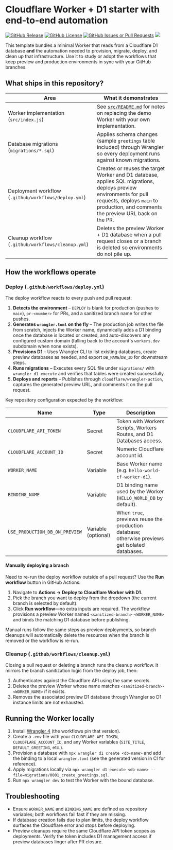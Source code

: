# Cloudflare Worker + D1 starter with end-to-end automation

[![GitHub Release](https://img.shields.io/github/v/release/Muppet1856/Hello_World_CF_Worker_D1)](https://github.com/Muppet1856/Hello_World_CF_Worker_D1/releases) [![GitHub License](https://img.shields.io/github/license/Muppet1856/Hello_World_CF_Worker_D1)](https://github.com/Muppet1856/Hello_World_CF_Worker_D1/blob/main/LICENSE) [![GitHub Issues or Pull Requests](https://img.shields.io/github/issues/Muppet1856/Hello_World_CF_Worker_D1)](https://github.com/Muppet1856/Hello_World_CF_Worker_D1/issues) <!-- PREVIEW_BADGE_START -->[![](https://img.shields.io/badge/preview-pr-77-purple?link=https://pr-77-hello-world.zellen.workers.dev)](https://pr-77-hello-world.zellen.workers.dev)<!-- PREVIEW_BADGE_END -->

This template bundles a minimal Worker that reads from a Cloudflare D1 database **and** the automation needed to provision, migrate, deploy, and clean up that infrastructure. Use it to study or adopt the workflows that keep preview and production environments in sync with your GitHub branches.

## What ships in this repository?

| Area | What it demonstrates |
| --- | --- |
| Worker implementation (`src/index.js`) | See <a href="src/">`src/README.md`</a> for notes on replacing the demo Worker with your own implementation. |
| Database migrations (`migrations/*.sql`) | Applies schema changes (sample `greetings` table included) through Wrangler so every deployment runs against known migrations. |
| Deployment workflow (`.github/workflows/deploy.yml`) | Creates or reuses the target Worker and D1 database, applies SQL migrations, deploys preview environments for pull requests, deploys `main` to production, and comments the preview URL back on the PR. |
| Cleanup workflow (`.github/workflows/cleanup.yml`) | Deletes the preview Worker + D1 database when a pull request closes or a branch is deleted so environments do not pile up. |

## How the workflows operate

### Deploy (`.github/workflows/deploy.yml`)

The deploy workflow reacts to every push and pull request:

1. **Detects the environment** – `DEPLOY` is blank for production (pushes to `main`), `pr-<number>` for PRs, and a sanitized branch name for other pushes.
2. **Generates `wrangler.toml` on the fly** – The production job writes the file from scratch, injects the Worker name, dynamically adds a D1 binding once the database is located or created, and auto-discovers any configured custom domain (falling back to the account's `workers.dev` subdomain when none exists).
3. **Provisions D1** – Uses Wrangler CLI to list existing databases, create preview databases as needed, and export `DB_NAME`/`DB_ID` for downstream steps.
4. **Runs migrations** – Executes every SQL file under `migrations/` with `wrangler d1 execute` and verifies that tables were created successfully.
5. **Deploys and reports** – Publishes through `cloudflare/wrangler-action`, captures the generated preview URL, and comments it on the pull request.

Key repository configuration expected by the workflow:

| Name | Type | Description |
| --- | --- | --- |
| `CLOUDFLARE_API_TOKEN` | Secret | Token with Workers Scripts, Workers Routes, and D1 Databases access. |
| `CLOUDFLARE_ACCOUNT_ID` | Secret | Numeric Cloudflare account id. |
| `WORKER_NAME` | Variable | Base Worker name (e.g. `hello-world-cf-worker-d1`). |
| `BINDING_NAME` | Variable | D1 binding name used by the Worker (`HELLO_WORLD_DB` by default). |
| `USE_PRODUCTION_DB_ON_PREVIEW` | Variable (optional) | When `true`, previews reuse the production database; otherwise previews get isolated databases. |

#### Manually deploying a branch

Need to re-run the deploy workflow outside of a pull request? Use the **Run workflow** button in GitHub Actions:

1. Navigate to **Actions → Deploy to Cloudflare Worker with D1**.
2. Pick the branch you want to deploy from the dropdown (the current branch is selected by default).
3. Click **Run workflow**—no extra inputs are required. The workflow provisions a preview Worker named `<sanitized-branch>-<WORKER_NAME>` and binds the matching D1 database before publishing.

Manual runs follow the same steps as preview deployments, so branch cleanups will automatically delete the resources when the branch is removed or the workflow is re-run.

### Cleanup (`.github/workflows/cleanup.yml`)

Closing a pull request or deleting a branch runs the cleanup workflow. It mirrors the branch sanitization logic from the deploy job, then:

1. Authenticates against the Cloudflare API using the same secrets.
2. Deletes the preview Worker whose name matches `<sanitized-branch>-<WORKER_NAME>` if it exists.
3. Removes the associated preview D1 database through Wrangler so D1 instance limits are not exhausted.

## Running the Worker locally

1. Install [Wrangler 4](https://developers.cloudflare.com/workers/wrangler/install-and-update/) (the workflows pin that version).
2. Create a `.env` file with your `CLOUDFLARE_API_TOKEN`, `CLOUDFLARE_ACCOUNT_ID`, and any Worker variables (`SITE_TITLE`, `DEFAULT_GREETING`, etc.).
3. Provision a database with `npx wrangler d1 create <db-name>` and add the binding to a local `wrangler.toml` (see the generated version in CI for reference).
4. Apply migrations locally via `npx wrangler d1 execute <db-name> --file=migrations/0001_create_greetings.sql`.
5. Run `npx wrangler dev` to test the Worker with the bound database.

## Troubleshooting

- Ensure `WORKER_NAME` and `BINDING_NAME` are defined as repository variables; both workflows fail fast if they are missing.
- If database creation fails due to plan limits, the deploy workflow surfaces the Cloudflare error and stops before deploying.
- Preview cleanups require the same Cloudflare API token scopes as deployments. Verify the token includes D1 management access if preview databases linger after PR closure.
